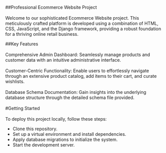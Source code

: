 ##Professional Ecommerce Website Project<br>  
Welcome to our sophisticated Ecommerce Website project. This meticulously crafted platform is developed using a combination of HTML, CSS, JavaScript, and the Django framework, providing a robust foundation for a thriving online retail business.<br>  

##Key Features<br>  
Comprehensive Admin Dashboard: Seamlessly manage products and customer data with an intuitive administrative interface.<br>  
Customer-Centric Functionality: Enable users to effortlessly navigate through an extensive product catalog, add items to their cart, and curate wishlists.<br>  
Database Schema Documentation: Gain insights into the underlying database structure through the detailed schema file provided.<br>  
#Getting Started<br>  
To deploy this project locally, follow these steps:<br>  
- Clone this repository.<br>  
- Set up a virtual environment and install dependencies.<br>  
- Apply database migrations to initialize the system.<br>  
- Start the development server.<br>  
